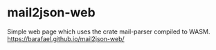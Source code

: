# mail2json-web

Simple web page which uses the crate mail-parser compiled to WASM. <https://barafael.github.io/mail2json-web/>
